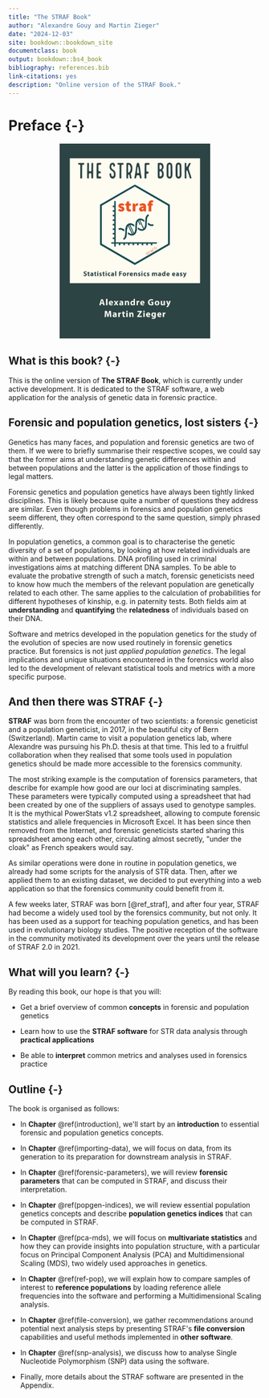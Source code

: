 ```yaml
--- 
title: "The STRAF Book"
author: "Alexandre Gouy and Martin Zieger"
date: "2024-12-03"
site: bookdown::bookdown_site
documentclass: book
output: bookdown::bs4_book
bibliography: references.bib  
link-citations: yes
description: "Online version of the STRAF Book."
---
```




# Preface {-}

<center><img src="img/cover.png" class="cover" alt="book_cover" width="300"/></center>

## What is this book? {-}

This is the online version of __The STRAF Book__, which is currently under
active development. It is dedicated to the STRAF software, a web application
for the analysis of genetic data in forensic practice.

## Forensic and population genetics, lost sisters {-}

Genetics has many faces, and population and forensic genetics are two of them. 
If we were to briefly summarise their respective scopes, we could say that the 
former aims at understanding genetic differences within and between populations 
and the latter is the application of those findings to legal matters.

Forensic genetics and population genetics have always been tightly linked
disciplines. This is likely because quite a number of questions they address
are similar. Even though problems in forensics and population genetics seem 
different, they often correspond to the same question, simply phrased differently.

In population genetics, a common goal is to characterise the genetic diversity of a set of populations, by looking at how related individuals are within and between populations. DNA profiling used in criminal investigations aims at matching different DNA samples. To be able to evaluate the probative strength of such a match, forensic geneticists need to know how much the members of the relevant population are genetically related to each other. The same applies to the calculation of probabilities for different hypotheses of kinship, e.g. in paternity tests. Both fields aim at __understanding__ and __quantifying__ the __relatedness__ of individuals based on their DNA.

Software and metrics developed in the population genetics for the study of the 
evolution of species are now used routinely in forensic genetics practice. 
But forensics is not just _applied population genetics_. The legal implications
and unique situations encountered in the forensics world also led to the 
development of relevant statistical tools and metrics with a more specific purpose.

## And then there was STRAF {-}

__STRAF__ was born from the encounter of two scientists: a forensic geneticist
and a  population geneticist, in 2017, in the beautiful city of Bern (Switzerland).
Martin came to visit a population genetics lab, where Alexandre was pursuing 
his Ph.D. thesis at that time. This led to a fruitful collaboration 
when they realised that some tools used in population genetics should be 
made more accessible to the forensics community.

The most striking example is the computation of forensics parameters, that describe
for example how good are our loci at discriminating samples. These 
parameters were typically computed using a spreadsheet that had been created by 
one of the suppliers of assays used to genotype samples. It is the mythical 
PowerStats v1.2 spreadsheet, allowing to compute forensic statistics and allele 
frequencies in Microsoft Excel. It has been since then removed from the Internet, 
and forensic geneticists started sharing this spreadsheet among each other, circulating 
almost secretly, "under the cloak" as French speakers would say.

As similar operations were done in routine in population genetics, we already had 
some scripts for the analysis of STR data. Then, after we applied them to an existing 
dataset, we decided to put everything into a web application so that the forensics 
community could benefit from it.

A few weeks later, STRAF was born [@ref_straf], and after four year, STRAF had become a 
widely used tool by the forensics community, but not only. 
It has been used as a support for teaching population genetics, and has 
been used in evolutionary biology studies. 
The positive reception of the software in the community motivated its 
development over the years until the release of STRAF 2.0 in 2021. 

## What will you learn? {-}

By reading this book, our hope is that you will:

* Get a brief overview of common __concepts__ in forensic and population genetics

* Learn how to use the __STRAF software__ for STR data analysis through __practical applications__

* Be able to __interpret__ common metrics and analyses used in forensics practice

## Outline {-}

The book is organised as follows:

* In __Chapter__ \@ref(introduction), we'll start by an __introduction__ to essential forensic and population genetics concepts.

* In __Chapter__ \@ref(importing-data), we will focus on data, from its generation to its preparation for
downstream analysis in STRAF.

* In __Chapter__ \@ref(forensic-parameters), we will review __forensic parameters__ that can be computed in STRAF,
and discuss their interpretation.

* In __Chapter__ \@ref(popgen-indices), we will review essential population genetics concepts and
describe __population genetics indices__ that can be computed in STRAF.

* In __Chapter__ \@ref(pca-mds), we will focus on __multivariate statistics__ and how they can provide 
insights into population structure, with a particular focus on Principal Component
Analysis (PCA) and Multidimensional Scaling (MDS), two widely used approaches in genetics.

* In __Chapter__ \@ref(ref-pop), we will explain how to compare samples of interest to
__reference populations__ by loading reference allele frequencies into the 
software and performing a Multidimensional Scaling analysis.

* In __Chapter__ \@ref(file-conversion), we gather recommendations around potential next analysis steps
by presenting STRAF's __file conversion__ capabilities and useful methods implemented in
__other software__.

* In __Chapter__ \@ref(snp-analysis), we discuss how to analyse Single Nucleotide Polymorphism (SNP)
data using the software.

* Finally, more details about the STRAF software are presented in the Appendix. 

